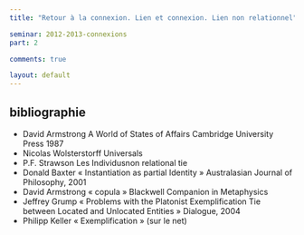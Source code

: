 ```yaml
---
title: "Retour à la connexion. Lien et connexion. Lien non relationnel"

seminar: 2012-2013-connexions
part: 2

comments: true

layout: default
---
```


## bibliographie

- David Armstrong A World of States of Affairs  Cambridge University Press 1987
- Nicolas Wolsterstorff Universals
- P.F. Strawson Les Individusnon relational tie
- Donald Baxter « Instantiation as partial Identity » Australasian Journal of Philosophy, 2001
- David Armstrong « copula » Blackwell Companion in Metaphysics
- Jeffrey Grump « Problems with the Platonist Exemplification Tie between Located and Unlocated Entities » Dialogue, 2004
- Philipp Keller « Exemplification » (sur le net)